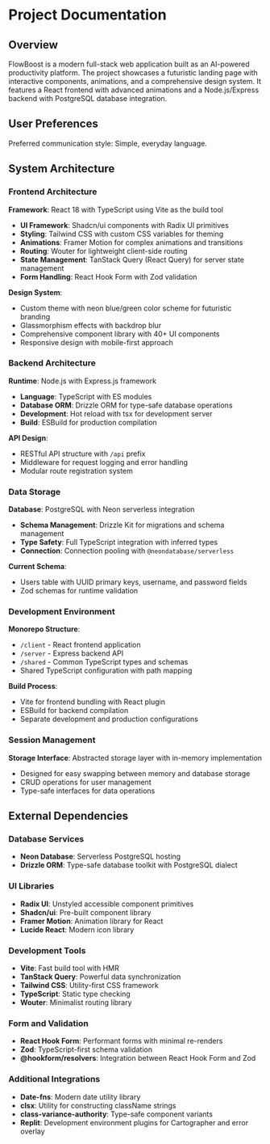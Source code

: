 # Project Documentation

## Overview

FlowBoost is a modern full-stack web application built as an AI-powered productivity platform. The project showcases a futuristic landing page with interactive components, animations, and a comprehensive design system. It features a React frontend with advanced animations and a Node.js/Express backend with PostgreSQL database integration.

## User Preferences

Preferred communication style: Simple, everyday language.

## System Architecture

### Frontend Architecture

**Framework**: React 18 with TypeScript using Vite as the build tool
- **UI Framework**: Shadcn/ui components with Radix UI primitives
- **Styling**: Tailwind CSS with custom CSS variables for theming
- **Animations**: Framer Motion for complex animations and transitions
- **Routing**: Wouter for lightweight client-side routing
- **State Management**: TanStack Query (React Query) for server state management
- **Form Handling**: React Hook Form with Zod validation

**Design System**:
- Custom theme with neon blue/green color scheme for futuristic branding
- Glassmorphism effects with backdrop blur
- Comprehensive component library with 40+ UI components
- Responsive design with mobile-first approach

### Backend Architecture

**Runtime**: Node.js with Express.js framework
- **Language**: TypeScript with ES modules
- **Database ORM**: Drizzle ORM for type-safe database operations
- **Development**: Hot reload with tsx for development server
- **Build**: ESBuild for production compilation

**API Design**:
- RESTful API structure with `/api` prefix
- Middleware for request logging and error handling
- Modular route registration system

### Data Storage

**Database**: PostgreSQL with Neon serverless integration
- **Schema Management**: Drizzle Kit for migrations and schema management
- **Type Safety**: Full TypeScript integration with inferred types
- **Connection**: Connection pooling with `@neondatabase/serverless`

**Current Schema**:
- Users table with UUID primary keys, username, and password fields
- Zod schemas for runtime validation

### Development Environment

**Monorepo Structure**:
- `/client` - React frontend application
- `/server` - Express backend API
- `/shared` - Common TypeScript types and schemas
- Shared TypeScript configuration with path mapping

**Build Process**:
- Vite for frontend bundling with React plugin
- ESBuild for backend compilation
- Separate development and production configurations

### Session Management

**Storage Interface**: Abstracted storage layer with in-memory implementation
- Designed for easy swapping between memory and database storage
- CRUD operations for user management
- Type-safe interfaces for data operations

## External Dependencies

### Database Services
- **Neon Database**: Serverless PostgreSQL hosting
- **Drizzle ORM**: Type-safe database toolkit with PostgreSQL dialect

### UI Libraries
- **Radix UI**: Unstyled accessible component primitives
- **Shadcn/ui**: Pre-built component library
- **Framer Motion**: Animation library for React
- **Lucide React**: Modern icon library

### Development Tools
- **Vite**: Fast build tool with HMR
- **TanStack Query**: Powerful data synchronization
- **Tailwind CSS**: Utility-first CSS framework
- **TypeScript**: Static type checking
- **Wouter**: Minimalist routing library

### Form and Validation
- **React Hook Form**: Performant forms with minimal re-renders
- **Zod**: TypeScript-first schema validation
- **@hookform/resolvers**: Integration between React Hook Form and Zod

### Additional Integrations
- **Date-fns**: Modern date utility library
- **clsx**: Utility for constructing className strings
- **class-variance-authority**: Type-safe component variants
- **Replit**: Development environment plugins for Cartographer and error overlay